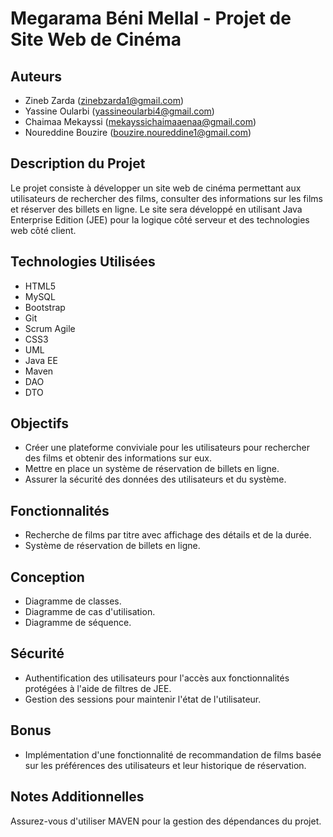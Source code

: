# Megarama Béni Mellal - Projet de Site Web de Cinéma

## Auteurs
- Zineb Zarda (zinebzarda1@gmail.com)
- Yassine Oularbi (yassineoularbi4@gmail.com)
- Chaimaa Mekayssi (mekayssichaimaaenaa@gmail.com)
- Noureddine Bouzire (bouzire.noureddine1@gmail.com)

## Description du Projet
Le projet consiste à développer un site web de cinéma permettant aux utilisateurs de rechercher des films, consulter des informations sur les films et réserver des billets en ligne. Le site sera développé en utilisant Java Enterprise Edition (JEE) pour la logique côté serveur et des technologies web côté client.

## Technologies Utilisées
- HTML5
- MySQL
- Bootstrap
- Git
- Scrum Agile
- CSS3
- UML
- Java EE
- Maven
- DAO
- DTO

## Objectifs
- Créer une plateforme conviviale pour les utilisateurs pour rechercher des films et obtenir des informations sur eux.
- Mettre en place un système de réservation de billets en ligne.
- Assurer la sécurité des données des utilisateurs et du système.

## Fonctionnalités
- Recherche de films par titre avec affichage des détails et de la durée.
- Système de réservation de billets en ligne.

## Conception
- Diagramme de classes.
- Diagramme de cas d'utilisation.
- Diagramme de séquence.

## Sécurité
- Authentification des utilisateurs pour l'accès aux fonctionnalités protégées à l'aide de filtres de JEE.
- Gestion des sessions pour maintenir l'état de l'utilisateur.

## Bonus
- Implémentation d'une fonctionnalité de recommandation de films basée sur les préférences des utilisateurs et leur historique de réservation.

## Notes Additionnelles
Assurez-vous d'utiliser MAVEN pour la gestion des dépendances du projet.
